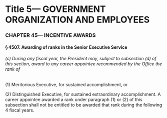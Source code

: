
# Title 5— GOVERNMENT ORGANIZATION AND EMPLOYEES
### CHAPTER 45— INCENTIVE AWARDS
#### § 4507. Awarding of ranks in the Senior Executive Service
###### (c) During any fiscal year, the President may, subject to subsection (d) of this section, award to any career appointee recommended by the Office the rank of

(1) Meritorious Executive, for sustained accomplishment, or

(2) Distinguished Executive, for sustained extraordinary accomplishment. A career appointee awarded a rank under paragraph (1) or (2) of this subsection shall not be entitled to be awarded that rank during the following 4 fiscal years.

